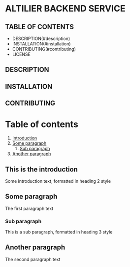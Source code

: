 # ALTILIER BACKEND SERVICE

## TABLE OF CONTENTS
- DESCRIPTION(#description)
- INSTALLATION(#installation)
- CONTRIBUTING(#contributing)
- LICENSE

## DESCRIPTION <a name="description"></a>

## INSTALLATION <a name="installation"></a>

## CONTRIBUTING <a name="contributing"></a>

# Table of contents
1. [Introduction](#introduction)
2. [Some paragraph](#paragraph1)
    1. [Sub paragraph](#subparagraph1)
3. [Another paragraph](#paragraph2)

## This is the introduction <a name="introduction"></a>
Some introduction text, formatted in heading 2 style

## Some paragraph <a name="paragraph1"></a>
The first paragraph text

### Sub paragraph <a name="subparagraph1"></a>
This is a sub paragraph, formatted in heading 3 style

## Another paragraph <a name="paragraph2"></a>
The second paragraph text